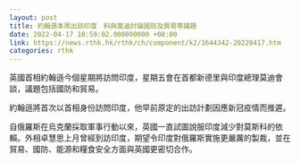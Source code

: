```yaml
---
layout: post
title: 約翰遜本周出訪印度　料與莫迪討論國防及貿易等議題
date: 2022-04-17 10:59:02.000000000 +08:00
link: https://news.rthk.hk/rthk/ch/component/k2/1644342-20220417.htm
categories: rthk
---
```


英國首相約翰遜今個星期將訪問印度，星期五會在首都新德里與印度總理莫迪會談，議題包括國防和貿易。

約翰遜將首次以首相身份訪問印度，他早前原定的出訪計劃因應新冠疫情而推遲。

自俄羅斯在烏克蘭採取軍事行動以來，英國一直試圖說服印度減少對莫斯科的依賴。外相卓慧思上月曾經到訪印度，期望令印度對俄羅斯實施更嚴厲的製裁，並在貿易、國防、能源和糧食安全方面與英國更密切合作。
